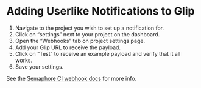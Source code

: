 Adding Userlike Notifications to Glip
=====================================

1. Navigate to the project you wish to set up a notification for.
1. Click on “settings” next to your project on the dashboard.
1. Open the “Webhooks” tab on project settings page.
1. Add your Glip URL to receive the payload.
1. Click on “Test” to receive an example payload and verify that it all works.
1. Save your settings.

See the [Semaphore CI webhook docs](https://semaphoreci.com/docs/post-build-webhooks.html) for more info.

